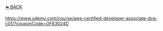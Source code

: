 [⬅️ BACK ](../README.md)

https://www.udemy.com/course/aws-certified-developer-associate-dva-c01/?couponCode=OF83024D
